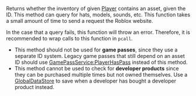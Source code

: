 Returns whether the inventory of given [Player](https://developer.roblox.com/en-us/api-reference/class/Player) contains an asset, given the ID. This method can query for hats, models, sounds, etc. This function takes a small amount of time to send a request the Roblox website.

In the case that a query fails, this function will throw an error. Therefore, it is recommended to wrap calls to this function in `pcall`.

*   This method should not be used for **game passes**, since they use a separate ID system. Legacy game passes that still depend on an asset ID should use [GamePassService:PlayerHasPass](https://developer.roblox.com/en-us/api-reference/function/GamePassService/PlayerHasPass) instead of this method.
*   This method cannot be used to check for **developer products** since they can be purchased multiple times but not owned themselves. Use a [GlobalDataStore](https://developer.roblox.com/en-us/api-reference/class/GlobalDataStore) to save when a developer has bought a developer product instead.